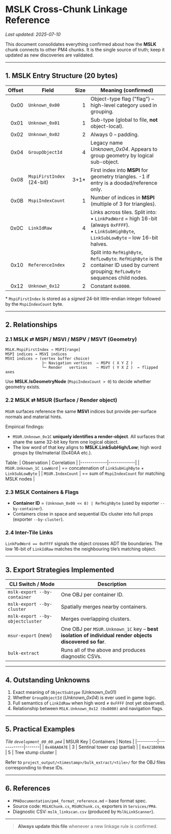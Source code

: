 # MSLK Cross-Chunk Linkage Reference

_Last updated: 2025-07-10_

This document consolidates everything confirmed about how the **MSLK** chunk connects to other PM4 chunks.  It is the single source of truth; keep it updated as new discoveries are validated.

---

## 1. MSLK Entry Structure (20 bytes)
| Offset | Field                   | Size | Meaning (confirmed) |
|-------:|-------------------------|-----:|---------------------|
| 0x00   | `Unknown_0x00`          | 1    | Object-type flag ("flag") – high-level category used in grouping. |
| 0x01   | `Unknown_0x01`          | 1    | Sub-type (global to file, **not** object-local). |
| 0x02   | `Unknown_0x02`          | 2    | Always 0 – padding. |
| 0x04   | `GroupObjectId`         | 4    | Legacy name _Unknown_0x04_. Appears to group geometry by logical sub-object. |
| 0x08   | `MspiFirstIndex` (24-bit) | 3+1* | First index into **MSPI** for geometry triangles. -1 if entry is a doodad/reference only. |
| 0x0B   | `MspiIndexCount`        | 1    | Number of indices in **MSPI** (multiple of 3 for triangles). |
| 0x0C   | `LinkIdRaw`             | 4    | Links across tiles. Split into:<br>• `LinkPadWord` = high 16-bit (always `0xFFFF`).<br>• `LinkSubHighByte`, `LinkSubLowByte` – low 16-bit halves. |
| 0x10   | `ReferenceIndex`        | 2    | Split into `RefHighByte`, `RefLowByte`. `RefHighByte` is the container ID used by current grouping; `RefLowByte` sequences child nodes. |
| 0x12   | `Unknown_0x12`          | 2    | Constant `0x8000`. |

\* `MspiFirstIndex` is stored as a _signed_ 24-bit little-endian integer followed by the `MspiIndexCount` byte.

---

## 2. Relationships

### 2.1 MSLK ⇄ MSPI / MSVI / MSPV / MSVT (Geometry)
```
MSLK.MspiFirstIndex → MSPI[range]
MSPI indices → MSVI indices
MSVI indices → (vertex buffer choice)
                ├─ Navigation vertices  – MSPV ( X Y Z )
                └─ Render   vertices    – MSVT ( Y X Z )  ← flipped axes
```
Use **MSLK.IsGeometryNode** (`MspiIndexCount > 0`) to decide whether geometry exists.

### 2.2 MSLK ⇄ MSUR (Surface / Render object)
`MSUR` surfaces reference the same **MSVI** indices but provide per-surface normals and material hints.

Empirical findings:
* `MSUR.Unknown_0x1C` **uniquely identifies a render-object**.  All surfaces that share the same 32-bit key form one logical object.
* The low word of that key aligns to **MSLK.LinkSubHigh/Low**; high word groups by tile/material (0x40AA etc.).

Table:
| Observation | Correlation |
|-------------|-------------|
| `MSUR.Unknown_1C LowWord` | == concatenation of `LinkSubHighByte` + `LinkSubLowByte` |
| `MSUR.IndexCount`         | == sum of `MspiIndexCount` for matching MSLK nodes |

### 2.3 MSLK Containers & Flags
* **Container ID** = `(Unknown_0x00 << 8) | RefHighByte`  (used by exporter `--by-container`).
* Containers close in space and sequential IDs cluster into full props (exporter `--by-cluster`).

### 2.4 Inter-Tile Links
`LinkPadWord == 0xFFFF` signals the object crosses ADT tile boundaries.  The low 16-bit of `LinkIdRaw` matches the neighbouring tile’s matching object.

---

## 3. Export Strategies Implemented
| CLI Switch / Mode        | Description |
|--------------------------|-------------|
| `mslk-export --by-container` | One OBJ per container ID. |
| `mslk-export --by-cluster`   | Spatially merges nearby containers. |
| `mslk-export --by-objectcluster` | Merges overlapping clusters. |
| `msur-export` (new)      | One OBJ per `MSUR.Unknown_1C` key – **best isolation of individual render objects discovered so far**. |
| `bulk-extract`           | Runs all of the above and produces diagnostic CSVs. |

---

## 4. Outstanding Unknowns
1. Exact meaning of `ObjectSubtype` (Unknown_0x01)
2. Whether `GroupObjectId` (_Unknown_0x04_) is ever used in game logic.
3. Full semantics of `LinkIdRaw` when high word ≠ `0xFFFF` (not yet observed).
4. Relationship between `MSLK.Unknown_0x12 (0x8000)` and navigation flags.

---

## 5. Practical Examples
*Tile `development_00_00.pm4`*
| MSUR Key | Containers | Notes |
|----------|------------|-------|
| `0x40AA0A7E` | 3 | Sentinal tower cap (partial) |
| `0x421B098A` | 5 | Tree stump cluster |

Refer to `project_output/<timestamp>/bulk_extract/<tile>/` for the OBJ files corresponding to these IDs.

---

## 6. References
* `PM4Documentation/pm4_format_reference.md` – base format spec.
* Source code: `MSLKChunk.cs`, `MSURChunk.cs`, exporters in `Services/PM4`.
* Diagnostic CSV: `mslk_linkscan.csv` (produced by `MslkLinkScanner`).

---

> **Always update this file** whenever a new linkage rule is confirmed.
